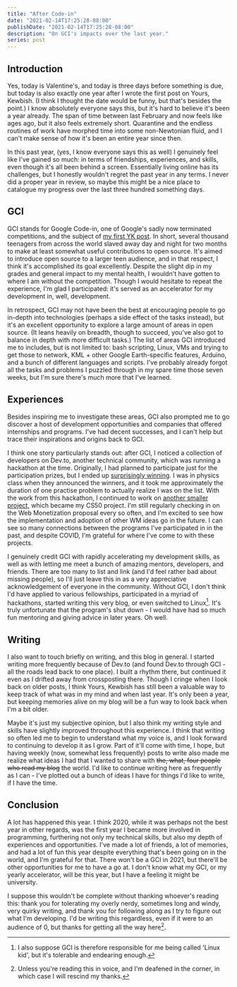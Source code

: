 ```yaml
---
title: "After Code-in"
date: "2021-02-14T17:25:28-08:00"
publishDate: "2021-02-14T17:25:28-08:00"
description: "On GCI's impacts over the last year."
series: post
---
```


## Introduction
Yes, today is Valentine's, and today is three days before something is due, but today is also exactly one year after I wrote the first post on Yours, Kewbish. (I think I thought the date would be funny, but that's besides the point.) I know absolutely everyone says this, but it's hard to believe it's been a year already. The span of time between last February and now feels like ages ago, but it also feels extremely short. Quarantine and the endless routines of work have morphed time into some non-Newtonian fluid, and I can't make sense of how it's been an entire year since then.

In this past year, (yes, I know everyone says this as well) I genuinely feel like I've gained so much: in terms of friendships, experiences, and skills, even though it's all been behind a screen. Essentially living online has its challenges, but I honestly wouldn't regret the past year in any terms. I never did a proper year in review, so maybe this might be a nice place to catalogue my progress over the last three hundred something days.

## GCI
GCI stands for Google Code-in, one of Google's sadly now terminated competitions, and the subject of [my first YK post](https://kewbi.sh/blog/posts/200214/). In short, several thousand teenagers from across the world slaved away day and night for two months to make at least somewhat useful contributions to open source. It's aimed to introduce open source to a larger teen audience, and in that respect, I think it's accomplished its goal excellently. Despite the slight dip in my grades and general impact to my mental health, I wouldn't have gotten to where I am without the competition. Though I would hesitate to repeat the experience, I'm glad I participated: it's served as an accelerator for my development in, well, development.

In retrospect, GCI may not have been the best at encouraging people to go in-depth into technologies (perhaps a side effect of the tasks instead), but it's an excellent opportunity to explore a large amount of areas in open source. (It leans heavily on breadth, though to succeed, you've also got to balance in depth with more difficult tasks.) The list of areas GCI introduced me to includes, but is not limited to: bash scripting, Linux, VMs and trying to get those to network, KML + other Google Earth-specific features, Arduino, and a bunch of different languages and scripts. I've probably already forgot all the tasks and problems I puzzled through in my spare time those seven weeks, but I'm sure there's much more that I've learned.

## Experiences
Besides inspiring me to investigate these areas, GCI also prompted me to go discover a host of development opportunities and companies that offered internships and programs. I've had decent successes, and I can't help but trace their inspirations and origins back to GCI.

I think one story particularly stands out: after GCI, I noticed a collection of developers on Dev.to, another technical community, which was running a hackathon at the time. Originally, I had planned to participate just for the participation prizes, but I ended up [surprisingly winning](https://github.com/kewbish/revshare). I was in physics class when they announced the winners, and it took me approximately the duration of one practise problem to actually realize I was on the list. With the work from this hackathon, I continued to work on [another smaller project](https://github.com/kewbish/revshare-gh), which became my CS50 project. I'm still regularly checking in on the Web Monetization proposal every so often, and I'm excited to see how the implementation and adoption of other WM ideas go in the future. I can see so many connections between the programs I've participated in in the past, and despite COVID, I'm grateful for where I've come to with these projects.

I genuinely credit GCI with rapidly accelerating my development skills, as well as with letting me meet a bunch of amazing mentors, developers, and friends. There are too many to list and link (and I'd feel rather bad about missing people), so I'll just leave this in as a very appreciative acknowledgement of everyone in the community. Without GCI, I don't think I'd have applied to various fellowships, participated in a myriad of hackathons, started writing this very blog, or even switched to Linux[^1]. It's truly unfortunate that the program's shut down - I would have had so much fun mentoring and giving advice in later years. Oh well.

## Writing
I also want to touch briefly on writing, and this blog in general. I started writing more frequently because of Dev.to (and found Dev.to through GCI - all the roads lead back to one place). I built a rhythm there, but continued it even as I drifted away from crossposting there. Though I cringe when I look back on older posts, I think Yours, Kewbish has still been a valuable way to keep track of what was in my mind and when last year. It's only been a year, but keeping memories alive on my blog will be a fun way to look back when I'm a bit older.

Maybe it's just my subjective opinion, but I also think my writing style and skills have slightly improved throughout this experience. I think that writing so often led me to begin to understand what my voice is, and I look forward to continuing to develop it as I grow. Part of it'll come with time, I hope, but having weekly (now, somewhat less frequently) posts to write also made me realize what ideas I had that I wanted to share with ~~the, what, four people who read my blog~~ the world. I'd like to continue writing here as frequently as I can - I've plotted out a bunch of ideas I have for things I'd like to write, if I have the time.

## Conclusion
A lot has happened this year. I think 2020, while it was perhaps not the best year in other regards, was the first year I became more involved in programming, furthering not only my technical skills, but also my depth of experiences and opportunities. I've made a lot of friends, a lot of memories, and had a lot of fun this year despite everything that's been going on in the world, and I'm grateful for that. There won't be a GCI in 2021, but there'll be other opportunities for me to have a go at. I don't know what my GCI, or my yearly accelerator, will be this year, but I have a feeling it might be university.

I suppose this wouldn't be complete without thanking whoever's reading this: thank you for tolerating my overly nerdy, sometimes long and windy, very quirky writing, and thank you for following along as I try to figure out what I'm developing. I'd be writing this regardless, even if it were to an audience of 0, but thanks for getting all the way here[^2].

[^1]: I also suppose GCI is therefore responsible for me being called 'Linux kid', but it's tolerable and endearing enough.

[^2]: Unless you're reading this in voice, and I'm deafened in the corner, in which case I will rescind my thanks.

